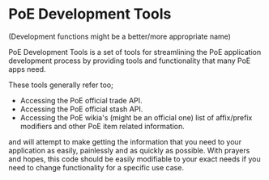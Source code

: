 # PoE Development Tools
(Development functions might be a better/more appropriate name)

PoE Development Tools is a set of tools for streamlining the PoE application development process by providing tools and functionality that many PoE apps need.

These tools generally refer too;

* Accessing the PoE official trade API.
* Accessing the PoE official stash API.
* Accessing the PoE wikia's (might be an official one) list of affix/prefix modifiers and other PoE item related information.

and will attempt to make getting the information that you need to your application as easily, painlessly and as quickly as possible. With prayers and hopes, this code should be easily modifiable to your exact needs if you need to change functionality for a specific use case.
